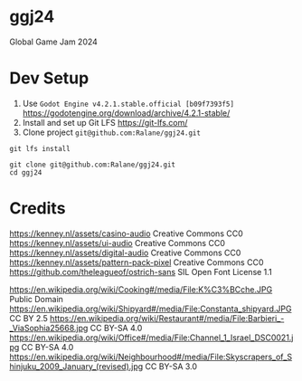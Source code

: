# ggj24
Global Game Jam 2024

# Dev Setup


1. Use `Godot Engine v4.2.1.stable.official [b09f7393f5]` https://godotengine.org/download/archive/4.2.1-stable/
2. Install and set up Git LFS https://git-lfs.com/
3. Clone project `git@github.com:Ralane/ggj24.git`

```
git lfs install

git clone git@github.com:Ralane/ggj24.git
cd ggj24
```

# Credits

https://kenney.nl/assets/casino-audio  	Creative Commons CC0
https://kenney.nl/assets/ui-audio  	Creative Commons CC0
https://kenney.nl/assets/digital-audio 	Creative Commons CC0
https://kenney.nl/assets/pattern-pack-pixel 	Creative Commons CC0
https://github.com/theleagueof/ostrich-sans  SIL Open Font License 1.1 

https://en.wikipedia.org/wiki/Cooking#/media/File:K%C3%BCche.JPG Public Domain
https://en.wikipedia.org/wiki/Shipyard#/media/File:Constanta_shipyard.JPG CC BY 2.5
https://en.wikipedia.org/wiki/Restaurant#/media/File:Barbieri_-_ViaSophia25668.jpg CC BY-SA 4.0
https://en.wikipedia.org/wiki/Office#/media/File:Channel_1_Israel_DSC0021.jpg CC BY-SA 4.0
https://en.wikipedia.org/wiki/Neighbourhood#/media/File:Skyscrapers_of_Shinjuku_2009_January_(revised).jpg CC BY-SA 3.0